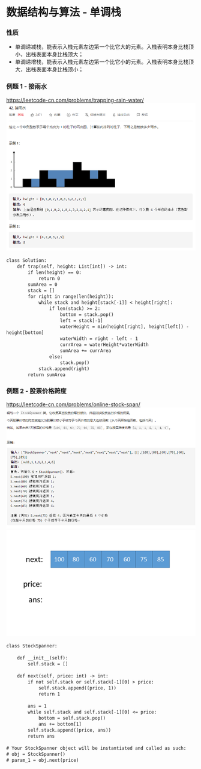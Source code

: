 # 数据结构与算法 - 单调栈


### 性质
- 单调递减栈，能表示入栈元素左边第一个比它大的元素。入栈表明本身比栈顶小，出栈表面本身比栈顶大；
- 单调递增栈，能表示入栈元素左边第一个比它小的元素。入栈表明本身比栈顶大，出栈表面本身比栈顶小；

### 例题 1 - 接雨水
<https://leetcode-cn.com/problems/trapping-rain-water/>
![接雨水](接雨水.png "接雨水")

```
class Solution:
    def trap(self, height: List[int]) -> int:
        if len(height) == 0:
            return 0
        sumArea = 0
        stack = []
        for right in range(len(height)):
            while stack and height[stack[-1]] < height[right]:
                if len(stack) >= 2:
                    bottom = stack.pop()
                    left = stack[-1]
                    waterHeight = min(height[right], height[left]) - height[bottom]
                    waterWidth = right - left - 1
                    currArea = waterHeight*waterWidth
                    sumArea += currArea
                else:
                    stack.pop()
            stack.append(right)
        return sumArea
```

### 例题 2 - 股票价格跨度
<https://leetcode-cn.com/problems/online-stock-span/>
![股票跨度](股票跨度.png "股票跨度")
![股票跨度gif](股票价格跨度.gif "股票跨度-单调递减栈")
```
class StockSpanner:

    def __init__(self):
        self.stack = []

    def next(self, price: int) -> int:
        if not self.stack or self.stack[-1][0] > price:
            self.stack.append((price, 1))
            return 1

        ans = 1
        while self.stack and self.stack[-1][0] <= price:
            bottom = self.stack.pop()
            ans += bottom[1]
        self.stack.append((price, ans))
        return ans

# Your StockSpanner object will be instantiated and called as such:
# obj = StockSpanner()
# param_1 = obj.next(price)
```
